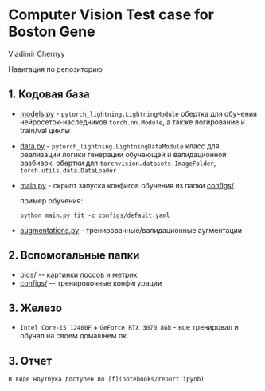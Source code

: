 # Computer Vision Test case for Boston Gene

Vladimir Chernyy

Навигация по репозиторию

## 1. Кодовая база
  - [models.py](models.py) - `pytorch_lightning.LightningModule` обертка для обучения нейросеток-наследников `torch.nn.Module`, а также логирование и train/val циклы
  - [data.py](data.py) - `pytorch_lightning.LightningDataModule` класс для реализации логики генерации обучающей и валидационной разбивок, обертки для `torchvision.datasets.ImageFolder`, `torch.utils.data.DataLoader`
  - [main.py](main.py) - скрипт запуска конфигов обучения из папки [configs/](configs/)

    пример обучения:
    ```
    python main.py fit -c configs/default.yaml
    ```
  - [augmentations.py](augmentations.py) - тренировачные/валидационные аугментации

## 2.  Вспомогальные папки
  - [pics/](pics/) -- картинки лоссов и метрик
  - [configs/](configs/) -- тренировочные конфигурации

## 3. Железо
   - `Intel Core-i5 12400F` + `GeForce RTX 3070 8Gb` - все тренировал и обучал на своем домашнем пк.

## 3. Отчет
    
    В виде ноутбука доступен по [f](notebooks/report.ipynb)
